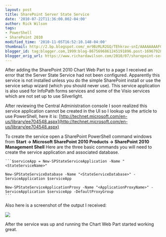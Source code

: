 ```yaml
---
layout: post
title: SharePoint Server State Service
date: '2010-07-22T11:36:00.002-04:00'
author: Rick Wilson
tags:
- PowerShell
- SharePoint 2010
modified_time: '2010-11-05T16:52:10.148-04:00'
thumbnail: http://2.bp.blogspot.com/_mr9BzRLR2GQ/TEhkrav-snI/AAAAAAAAFCk/-tIzZxtEOyg/s72-c/New+Picture.bmp
blogger_id: tag:blogger.com,1999:blog-8675696861245191896.post-1696792891500152574
blogger_orig_url: https://www.richardawilson.com/2010/07/sharepoint-server-state-service.html
---
```


After adding the SharePoint 2010 Chart Web Part to a page I received an error that the Server State Service had not been configured.  Apparently this service is not installed unless you do the simple SharePoint install or use the service setup wizard (which you should never use).  This service application is also used for InfoPath forms services and some of the Visio services which are not set up to use Silverlight.

After reviewing the Central Administration console I soon realized this service application cannot be created in the UI so I lookup up the article to use PowerShell, here it is: [http://technet.microsoft.com/en-us/library/ee704548.aspx](http://technet.microsoft.com/en-us/library/ee704548.aspx)

To create the service open a SharePoint PowerShell command windows from **Start -> Microsoft SharePoint 2010 Products -> SharePoint 2010 Management Shell**
Here are the three basic commands you will need to create the service application and associated database.

    ```$serviceApp = New-SPStateServiceApplication -Name "<StateServiceName>"
    
    New-SPStateServiceDatabase -Name "<StateServiceDatabase>" -ServiceApplication $serviceApp
    
    New-SPStateServiceApplicationProxy -Name "<ApplicationProxyName>" -ServiceApplication $serviceApp -DefaultProxyGroup
    ```

Also here is a screenshot of the output I received:

[![](http://2.bp.blogspot.com/_mr9BzRLR2GQ/TEhkrav-snI/AAAAAAAAFCk/-tIzZxtEOyg/s400/New+Picture.bmp)](http://2.bp.blogspot.com/_mr9BzRLR2GQ/TEhkrav-snI/AAAAAAAAFCk/-tIzZxtEOyg/s1600/New+Picture.bmp)

After the service was up and running the Chart Web Part started working great.

